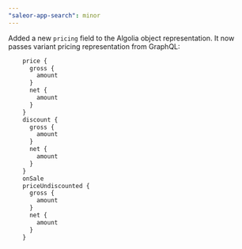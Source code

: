```yaml
---
"saleor-app-search": minor
---
```


Added a new `pricing` field to the Algolia object representation. It now passes variant pricing representation from GraphQL:

```graphQL
    price {
      gross {
        amount
      }
      net {
        amount
      }
    }
    discount {
      gross {
        amount
      }
      net {
        amount
      }
    }
    onSale
    priceUndiscounted {
      gross {
        amount
      }
      net {
        amount
      }
    }
```